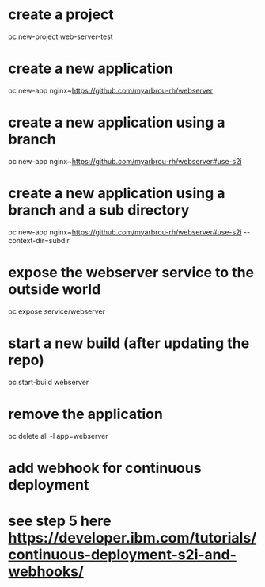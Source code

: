
# create a project
oc new-project web-server-test

# create a new application
oc new-app nginx~https://github.com/myarbrou-rh/webserver

# create a new application using a branch
oc new-app nginx~https://github.com/myarbrou-rh/webserver#use-s2i

# create a new application using a branch and a sub directory
oc new-app nginx~https://github.com/myarbrou-rh/webserver#use-s2i --context-dir=subdir

# expose the webserver service to the outside world
oc expose service/webserver

# start a new build (after updating the repo)
oc start-build webserver

# remove the application
oc delete all -l app=webserver

# add webhook for continuous deployment
# see step 5 here https://developer.ibm.com/tutorials/continuous-deployment-s2i-and-webhooks/